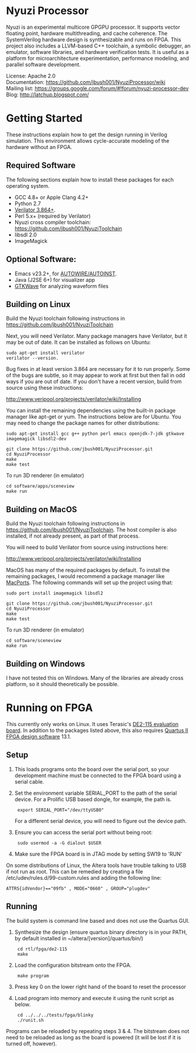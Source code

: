 # Nyuzi Processor

Nyuzi is an experimental multicore GPGPU processor. It supports vector floating
point, hardware multithreading, and cache coherence. The SystemVerilog hardware
design is synthesizable and runs on FPGA. This project also includes a
LLVM-based C++ toolchain, a symbolic debugger, an emulator, software libraries,
and hardware verification tests. It is useful as a platform for
microarchitecture experimentation, performance modeling, and parallel software
development.

License: Apache 2.0    
Documentation: https://github.com/jbush001/NyuziProcessor/wiki  
Mailing list: https://groups.google.com/forum/#!forum/nyuzi-processor-dev  
Blog: http://latchup.blogspot.com/

# Getting Started

These instructions explain how to get the design running in Verilog simulation.
This environment allows cycle-accurate modeling of the hardware without an FPGA. 

## Required Software

The following sections explain how to install these packages for each operating system.

- GCC 4.8+ or Apple Clang 4.2+
- Python 2.7
- [Verilator 3.864+](http://www.veripool.org/projects/verilator/wiki/Installing).  
- Perl 5.x+ (required by Verilator)
- Nyuzi cross compiler toolchain: https://github.com/jbush001/NyuziToolchain 
- libsdl 2.0
- ImageMagick

## Optional Software:

- Emacs v23.2+, for 
   [AUTOWIRE/AUTOINST](http://www.veripool.org/projects/verilog-mode/wiki/Verilog-mode_veritedium).
- Java (J2SE 6+) for visualizer app 
- [GTKWave](http://gtkwave.sourceforge.net/) for analyzing waveform files 

## Building on Linux

Build the Nyuzi toolchain following instructions in https://github.com/jbush001/NyuziToolchain 

Next, you will need Verilator. Many package managers have Verilator, but it may
be out of date. It can be installed as follows on Ubuntu:

    sudo apt-get install verilator
    verilator --version.

Bug fixes in at least version 3.864 are necessary for it to run properly. Some
of the bugs are subtle, so it may appear to work at first but then fail in odd
ways if you are out of date. If you don't have a recent version, build from
source using these instructions:

http://www.veripool.org/projects/verilator/wiki/Installing

You can install the remaining dependencies using the built-in package manager
like apt-get or yum. The instructions below are for Ubuntu. You may need to
change the package names for other distributions:

    sudo apt-get install gcc g++ python perl emacs openjdk-7-jdk gtkwave imagemagick libsdl2-dev

    git clone https://github.com/jbush001/NyuziProcessor.git
    cd NyuziProcessor
    make
    make test
    
To run 3D renderer (in emulator)

    cd software/apps/sceneview
    make run
    
## Building on MacOS

Build the Nyuzi toolchain following instructions in
https://github.com/jbush001/NyuziToolchain. The host compiler is also
installed, if not already present, as part of that process.

You will need to build Verilator from source using instructions here:

http://www.veripool.org/projects/verilator/wiki/Installing

MacOS has many of the required packages by default. To install the remaining
packages, I would recommend a package manager like [MacPorts](https://www.macports.org/). 
The following commands will set up the project using that:

    sudo port install imagemagick libsdl2

    git clone https://github.com/jbush001/NyuziProcessor.git
    cd NyuziProcessor
    make
    make test

To run 3D renderer (in emulator)

    cd software/sceneview
    make run

## Building on Windows

I have not tested this on Windows. Many of the libraries are already cross
platform, so it should theoretically be possible.

# Running on FPGA

This currently only works on Linux.  It uses Terasic's [DE2-115 evaluation board](http://www.terasic.com.tw/cgi-bin/page/archive.pl?Language=English&No=502).
In addition to the packages listed above, this also requires 
[Quartus II FPGA design software](http://dl.altera.com/?edition=web) 13.1.

## Setup

1. This loads programs onto the board over the serial port, so your development
machine must be connected to the FPGA board using a serial cable. 

2. Set the environment variable SERIAL_PORT to the path of the serial device.
For a Prolific USB based dongle, for example, the path is.

        export SERIAL_PORT="/dev/ttyUSB0"

    For a different serial device, you will need to figure
    out the device path.

3. Ensure you can access the serial port without being root:

        sudo usermod -a -G dialout $USER
    
4. Make sure the FPGA board is in JTAG mode by setting SW19 to 'RUN'

On some distributions of Linux, the Altera tools have trouble talking to USB if not 
run as root. This can be remedied by creating a file 
/etc/udev/rules.d/99-custom.rules and adding the following line:

    ATTRS{idVendor}=="09fb" , MODE="0660" , GROUP="plugdev" 

## Running

The build system is command line based and does not use the Quartus GUI.

1. Synthesize the design (ensure quartus binary directory is in your PATH, by
   default installed in ~/altera/[version]/quartus/bin/)

        cd rtl/fpga/de2-115
        make

2. Load the configuration bitstream onto the FPGA.

        make program 

3. Press key 0 on the lower right hand of the board to reset the processor
4. Load program into memory and execute it using the runit script as below.

        cd ../../../tests/fpga/blinky
        ./runit.sh

Programs can be reloaded by repeating steps 3 & 4. The bitstream does not need
to be reloaded as long as the board is powered (it will be lost if it is turned off,
however). 



